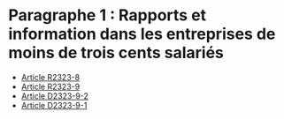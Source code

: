 # Paragraphe 1 : Rapports et information dans les entreprises  de moins de trois cents salariés

* [Article R2323-8](./LEGIARTI000020464556.md)
* [Article R2323-9](./LEGIARTI000024355653.md)
* [Article D2323-9-2](./LEGIARTI000026793507.md)
* [Article D2323-9-1](./LEGIARTI000026793966.md)
